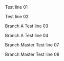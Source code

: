 Test line 01

Test line 02

Branch A Test line 03

Branch A Test line 04

Branch Master Test line 07 

Branch Master Test line 08